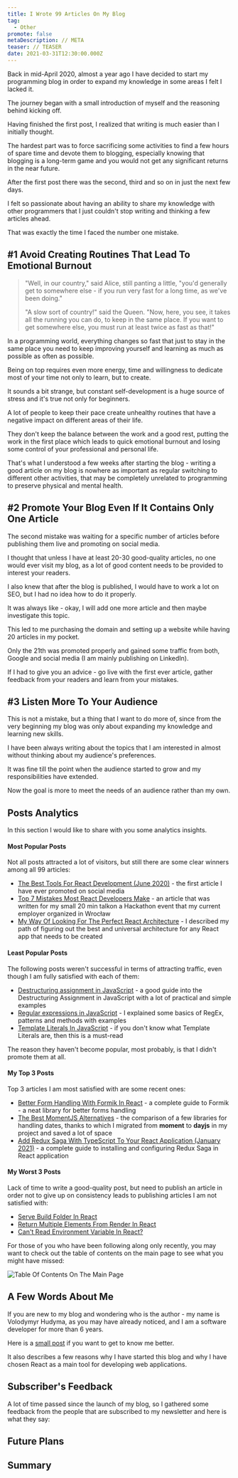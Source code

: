 ```yaml
---
title: I Wrote 99 Articles On My Blog
tag:
  - Other
promote: false
metaDescription: // META
teaser: // TEASER
date: 2021-03-31T12:30:00.000Z
---
```

Back in mid-April 2020, almost a year ago I have decided to start my programming blog in order to expand my knowledge in some areas I felt I lacked it.

The journey began with a small introduction of myself and the reasoning behind kicking off.

Having finished the first post, I realized that writing is much easier than I initially thought.

The hardest part was to force sacrificing some activities to find a few hours of spare time and devote them to blogging, especially knowing that blogging is a long-term game and you would not get any significant returns in the near future.

After the first post there was the second, third and so on in just the next few days.

I felt so passionate about having an ability to share my knowledge with other programmers that I just couldn't stop writing and thinking a few articles ahead.

That was exactly the time I faced the number one mistake.

## \#1 Avoid Creating Routines That Lead To Emotional Burnout

> "Well, in our country," said Alice, still panting a little, "you'd generally get to somewhere else - if you run very fast for a long time, as we've been doing."
>
> "A slow sort of country!" said the Queen. "Now, here, you see, it takes all the running you can do, to keep in the same place. If you want to get somewhere else, you must run at least twice as fast as that!"

In a programming world, everything changes so fast that just to stay in the same place you need to keep improving yourself and learning as much as possible as often as possible.

Being on top requires even more energy, time and willingness to dedicate most of your time not only to learn, but to create.

It sounds a bit strange, but constant self-development is a huge source of stress and it's true not only for beginners.

A lot of people to keep their pace create unhealthy routines that have a negative impact on different areas of their life.

They don't keep the balance between the work and a good rest, putting the work in the first place which leads to quick emotional burnout and losing some control of your professional and personal life.

That's what I understood a few weeks after starting the blog - writing a good article on my blog is nowhere as important as regular switching to different other activities, that may be completely unrelated to programming to preserve physical and mental health.

## \#2 Promote Your Blog Even If It Contains Only One Article

The second mistake was waiting for a specific number of articles before publishing them live and promoting on social media.

I thought that unless I have at least 20-30 good-quality articles, no one would ever visit my blog, as a lot of good content needs to be provided to interest your readers.

I also knew that after the blog is published, I would have to work a lot on SEO, but I had no idea how to do it properly.

It was always like - okay, I will add one more article and then maybe investigate this topic.

This led to me purchasing the domain and setting up a website while having 20 articles in my pocket.

Only the 21th was promoted properly and gained some traffic from both, Google and social media (I am mainly publishing on LinkedIn).

If I had to give you an advice - go live with the first ever article, gather feedback from your readers and learn from your mistakes.

## \#3 Listen More To Your Audience

This is not a mistake, but a thing that I want to do more of, since from the very beginning my blog was only about expanding my knowledge and learning new skills.

I have been always writing about the topics that I am interested in almost without thinking about my audience's preferences.

It was fine till the point when the audience started to grow and my responsibilities have extended.

Now the goal is more to meet the needs of an audience rather than my own.

## Posts Analytics

In this section I would like to share with you some analytics insights.

#### Most Popular Posts

Not all posts attracted a lot of visitors, but still there are some clear winners among all 99 articles:

* [The Best Tools For React Development (June 2020)](https://www.vhudyma-blog.eu/2020-06-09-the-best-tools-for-react-development/) - the first article I have ever promoted on social media
* [Top 7 Mistakes Most React Developers Make](https://www.vhudyma-blog.eu/top-mistakes-most-react-developers-make/) - an article that was written for my small 20 min talkon a Hackathon event that my current employer organized in Wrocław
* [My Way Of Looking For The Perfect React Architecture](https://www.vhudyma-blog.eu/my-way-of-looking-for-the-perfect-react-architecture/) - I described my path of figuring out the best and universal architecture for any React app that needs to be created

#### Least Popular Posts

The following posts weren't successful in terms of attracting traffic, even though I am fully satisfied with each of them:

* [Destructuring assignment in JavaScript](https://www.vhudyma-blog.eu/2020-05-18-destructuring-assignment-in-javascript/) - a good guide into the Destructuring Assignment in JavaScript with a lot of practical and simple examples
* [Regular expressions in JavaScript](https://www.vhudyma-blog.eu/2020-05-10-regular-expressions-in-javascript/) - I explained some basics of RegEx, patterns and methods with examples
* [Template Literals In JavaScript](https://www.vhudyma-blog.eu/2020-05-17-template-literals-in-javascript/) - if you don't know what Template Literals are, then this is a must-read

The reason they haven't become popular, most probably, is that I didn't promote them at all.

#### My Top 3 Posts

Top 3 articles I am most satisfied with are some recent ones:

* [Better Form Handling With Formik In React](https://www.vhudyma-blog.eu/better-form-handling-with-formik-in-react/) - a complete guide to Formik - a neat library for better forms handling
* [The Best MomentJS Alternatives](https://www.vhudyma-blog.eu/the-best-momentjs-alternatives/) - the comparison of a few libraries for handling dates, thanks to which I migrated from **moment** to **dayjs** in my project and saved a lot of space
* [Add Redux Saga With TypeScript To Your React Application (January 2021)](https://www.vhudyma-blog.eu/add-redux-saga-with-typescript-to-your-react-application-january-2021/) - a complete guide to installing and configuring Redux Saga in React application

#### My Worst 3 Posts

Lack of time to write a good-quality post, but need to publish an article in order not to give up on consistency leads to publishing articles I am not satisfied with:

* [Serve Build Folder In React](https://www.vhudyma-blog.eu/serve-build-folder-in-react/)
* [Return Multiple Elements From Render In React](https://www.vhudyma-blog.eu/return-multiple-elements-from-render-in-react/)
* [Can't Read Environment Variable In React?](https://www.vhudyma-blog.eu/cant-read-environment-variable-in-react/)

For those of you who have been following along only recently, you may want to check out the table of contents on the main page to see what you might have missed:

![Table Of Contents On The Main Page](/img/screenshot-2021-03-28-at-21.52.51.png "Table Of Contents On The Main Page")

## A Few Words About Me

If you are new to my blog and wondering who is the author - my name is Volodymyr Hudyma, as you may have already noticed, and I am a software developer for more than 6 years.

Here is a [small post](https://www.vhudyma-blog.eu/2020-05-01-a-few-words-about-author/) if you want to get to know me better.

It also describes a few reasons why I have started this blog and why I have chosen React as a main tool for developing web applications.

## Subscriber's Feedback

A lot of time passed since the launch of my blog, so I gathered some feedback from the people that are subscribed to my newsletter and here is what they say:

## Future Plans

## Summary